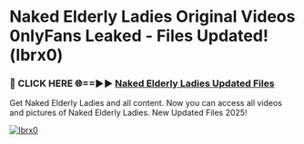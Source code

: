 # Naked Elderly Ladies Original Videos 0nlyFans Leaked - Files Updated! (lbrx0)

<h3>🔴 CLICK HERE 🌐==►► <a href="https://tinyurl.com/yckcrads" rel="nofollow">Naked Elderly Ladies Updated Files</a></h3>

Get Naked Elderly Ladies and all content. Now you can access all videos and pictures of Naked Elderly Ladies. New Updated Files 2025!

[![lbrx0](https://i.imgur.com/hpKpOFt.gif)](https://tinyurl.com/yckcrads)
